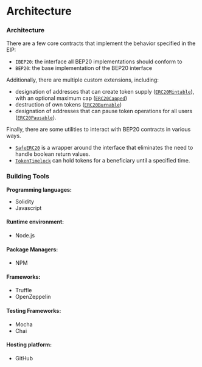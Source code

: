 # Architecture

### Architecture

There are a few core contracts that implement the behavior specified in the EIP:

* `IBEP20`: the interface all BEP20 implementations should conform to
* `BEP20`: the base implementation of the BEP20 interface

Additionally, there are multiple custom extensions, including:

* designation of addresses that can create token supply ([`ERC20Mintable`](https://docs.openzeppelin.com/contracts/2.x/api/token/erc20#ERC20Mintable)), with an optional maximum cap ([`ERC20Capped`](https://docs.openzeppelin.com/contracts/2.x/api/token/erc20#ERC20Capped))
* destruction of own tokens ([`ERC20Burnable`](https://docs.openzeppelin.com/contracts/2.x/api/token/erc20#ERC20Burnable))
* designation of addresses that can pause token operations for all users ([`ERC20Pausable`](https://docs.openzeppelin.com/contracts/2.x/api/token/erc20#ERC20Pausable)).

Finally, there are some utilities to interact with BEP20 contracts in various ways.

* [`SafeERC20`](https://docs.openzeppelin.com/contracts/2.x/api/token/erc20#SafeERC20) is a wrapper around the interface that eliminates the need to handle boolean return values.
* [`TokenTimelock`](https://docs.openzeppelin.com/contracts/2.x/api/token/erc20#TokenTimelock) can hold tokens for a beneficiary until a specified time.

### Building Tools

**Programming languages:**

* Solidity
* Javascript

#### Runtime environment:

* Node.js

#### Package Managers:

* NPM

#### Frameworks:

* Truffle
* OpenZeppelin

#### Testing Frameworks:

* Mocha
* Chai

#### Hosting platform:

* GitHub
